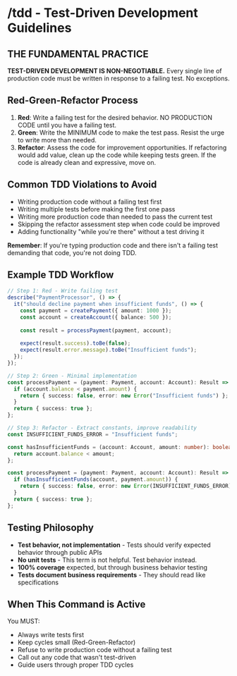 # /tdd - Test-Driven Development Guidelines

## THE FUNDAMENTAL PRACTICE

**TEST-DRIVEN DEVELOPMENT IS NON-NEGOTIABLE.** Every single line of production code must be written in response to a failing test. No exceptions.

## Red-Green-Refactor Process

1. **Red**: Write a failing test for the desired behavior. NO PRODUCTION CODE until you have a failing test.
2. **Green**: Write the MINIMUM code to make the test pass. Resist the urge to write more than needed.
3. **Refactor**: Assess the code for improvement opportunities. If refactoring would add value, clean up the code while keeping tests green. If the code is already clean and expressive, move on.

## Common TDD Violations to Avoid

- Writing production code without a failing test first
- Writing multiple tests before making the first one pass
- Writing more production code than needed to pass the current test
- Skipping the refactor assessment step when code could be improved
- Adding functionality "while you're there" without a test driving it

**Remember**: If you're typing production code and there isn't a failing test demanding that code, you're not doing TDD.

## Example TDD Workflow

```typescript
// Step 1: Red - Write failing test
describe("PaymentProcessor", () => {
  it("should decline payment when insufficient funds", () => {
    const payment = createPayment({ amount: 1000 });
    const account = createAccount({ balance: 500 });
    
    const result = processPayment(payment, account);
    
    expect(result.success).toBe(false);
    expect(result.error.message).toBe("Insufficient funds");
  });
});

// Step 2: Green - Minimal implementation
const processPayment = (payment: Payment, account: Account): Result => {
  if (account.balance < payment.amount) {
    return { success: false, error: new Error("Insufficient funds") };
  }
  return { success: true };
};

// Step 3: Refactor - Extract constants, improve readability
const INSUFFICIENT_FUNDS_ERROR = "Insufficient funds";

const hasInsufficientFunds = (account: Account, amount: number): boolean => {
  return account.balance < amount;
};

const processPayment = (payment: Payment, account: Account): Result => {
  if (hasInsufficientFunds(account, payment.amount)) {
    return { success: false, error: new Error(INSUFFICIENT_FUNDS_ERROR) };
  }
  return { success: true };
};
```

## Testing Philosophy

- **Test behavior, not implementation** - Tests should verify expected behavior through public APIs
- **No unit tests** - This term is not helpful. Test behavior instead.
- **100% coverage** expected, but through business behavior testing
- **Tests document business requirements** - They should read like specifications

## When This Command is Active

You MUST:
- Always write tests first
- Keep cycles small (Red-Green-Refactor)
- Refuse to write production code without a failing test
- Call out any code that wasn't test-driven
- Guide users through proper TDD cycles